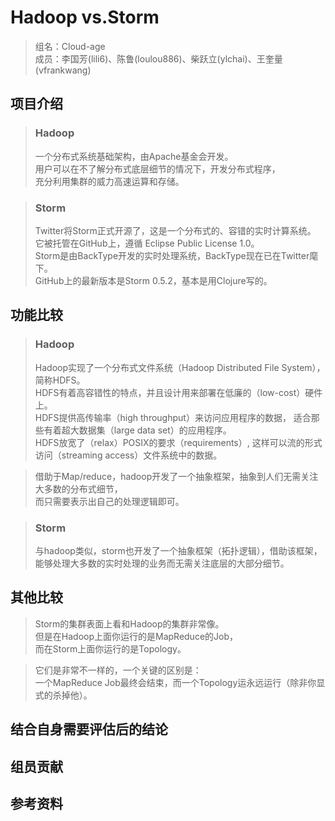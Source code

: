 # Hadoop vs.Storm

> 组名：Cloud-age  
> 成员：李国芳(lili6)、陈鲁(loulou886)、柴跃立(ylchai)、王奎量(vfrankwang)

## 项目介绍

> ### Hadoop
> 一个分布式系统基础架构，由Apache基金会开发。  
用户可以在不了解分布式底层细节的情况下，开发分布式程序，  
充分利用集群的威力高速运算和存储。

> ### Storm
> Twitter将Storm正式开源了，这是一个分布式的、容错的实时计算系统。  
它被托管在GitHub上，遵循 Eclipse Public License 1.0。  
Storm是由BackType开发的实时处理系统，BackType现在已在Twitter麾下。  
GitHub上的最新版本是Storm 0.5.2，基本是用Clojure写的。


## 功能比较

> ### Hadoop
> Hadoop实现了一个分布式文件系统（Hadoop Distributed File System），简称HDFS。  
HDFS有着高容错性的特点，并且设计用来部署在低廉的（low-cost）硬件上。  
HDFS提供高传输率（high throughput）来访问应用程序的数据， 
适合那些有着超大数据集（large data set）的应用程序。  
HDFS放宽了（relax）POSIX的要求（requirements）, 
这样可以流的形式访问（streaming access）文件系统中的数据。

> 借助于Map/reduce，hadoop开发了一个抽象框架，抽象到人们无需关注大多数的分布式细节，  
而只需要表示出自己的处理逻辑即可。

> ### Storm
> 与hadoop类似，storm也开发了一个抽象框架（拓扑逻辑），借助该框架，   
能够处理大多数的实时处理的业务而无需关注底层的大部分细节。


## 其他比较

> Storm的集群表面上看和Hadoop的集群非常像。  
但是在Hadoop上面你运行的是MapReduce的Job，  
而在Storm上面你运行的是Topology。

> 它们是非常不一样的，一个关键的区别是：  
一个MapReduce Job最终会结束，而一个Topology运永远运行（除非你显式的杀掉他）。

## 结合自身需要评估后的结论

## 组员贡献

## 参考资料
